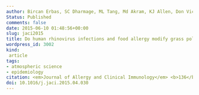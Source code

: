 ```yaml
---
author: Bircan Erbas, SC Dharmage, ML Tang, Md Akram, KJ Allen, Don Vicendese, JM Davies, Rob&nbsp;J&nbsp;Hyndman, Ed J Newbigin, PE Taylor, PG  Bardin, Michael J Abramson
Status: Published
comments: false
date: 2015-06-10 01:48:56+00:00
slug: jaci2015
title: Do human rhinovirus infections and food allergy modify grass pollen–induced asthma hospital admissions in children?
wordpress_id: 3002
kind:
 article
tags:
- atmospheric science
- epidemiology
citation: <em>Journal of Allergy and Clinical Immunology</em> <b>136</b>(4), 1118–1120.e2
doi: 10.1016/j.jaci.2015.04.030
---
```




